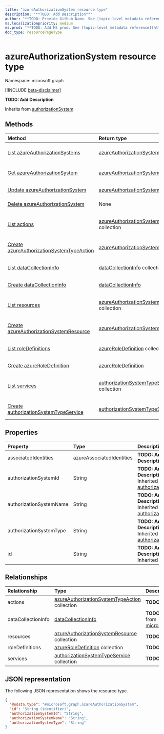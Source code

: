 ```yaml
---
title: "azureAuthorizationSystem resource type"
description: "**TODO: Add Description**"
author: "**TODO: Provide Github Name. See [topic-level metadata reference](https://aka.ms/msgo?pagePath=Document-APIs/Guidelines/Metadata)**"
ms.localizationpriority: medium
ms.prod: "**TODO: Add MS prod. See [topic-level metadata reference](https://aka.ms/msgo?pagePath=Document-APIs/Guidelines/Metadata)**"
doc_type: resourcePageType
---
```


# azureAuthorizationSystem resource type

Namespace: microsoft.graph

[!INCLUDE [beta-disclaimer](../../includes/beta-disclaimer.md)]

**TODO: Add Description**


Inherits from [authorizationSystem](../resources/authorizationsystem.md).

## Methods
|Method|Return type|Description|
|:---|:---|:---|
|[List azureAuthorizationSystems](../api/azureauthorizationsystem-list.md)|[azureAuthorizationSystem](../resources/azureauthorizationsystem.md) collection|Get a list of the [azureAuthorizationSystem](../resources/azureauthorizationsystem.md) objects and their properties.|
|[Get azureAuthorizationSystem](../api/azureauthorizationsystem-get.md)|[azureAuthorizationSystem](../resources/azureauthorizationsystem.md)|Read the properties and relationships of an [azureAuthorizationSystem](../resources/azureauthorizationsystem.md) object.|
|[Update azureAuthorizationSystem](../api/azureauthorizationsystem-update.md)|[azureAuthorizationSystem](../resources/azureauthorizationsystem.md)|Update the properties of an [azureAuthorizationSystem](../resources/azureauthorizationsystem.md) object.|
|[Delete azureAuthorizationSystem](../api/azureauthorizationsystem-delete.md)|None|Delete an [azureAuthorizationSystem](../resources/azureauthorizationsystem.md) object.|
|[List actions](../api/azureauthorizationsystem-list-actions.md)|[azureAuthorizationSystemTypeAction](../resources/azureauthorizationsystemtypeaction.md) collection|Get the azureAuthorizationSystemTypeAction resources from the actions navigation property.|
|[Create azureAuthorizationSystemTypeAction](../api/azureauthorizationsystem-post-actions.md)|[azureAuthorizationSystemTypeAction](../resources/azureauthorizationsystemtypeaction.md)|Create a new azureAuthorizationSystemTypeAction object.|
|[List dataCollectionInfo](../api/azureauthorizationsystem-list-datacollectioninfo.md)|[dataCollectionInfo](../resources/datacollectioninfo.md) collection|Get the dataCollectionInfo resources from the dataCollectionInfo navigation property.|
|[Create dataCollectionInfo](../api/azureauthorizationsystem-post-datacollectioninfo.md)|[dataCollectionInfo](../resources/datacollectioninfo.md)|Create a new dataCollectionInfo object.|
|[List resources](../api/azureauthorizationsystem-list-resources.md)|[azureAuthorizationSystemResource](../resources/azureauthorizationsystemresource.md) collection|Get the azureAuthorizationSystemResource resources from the resources navigation property.|
|[Create azureAuthorizationSystemResource](../api/azureauthorizationsystem-post-resources.md)|[azureAuthorizationSystemResource](../resources/azureauthorizationsystemresource.md)|Create a new azureAuthorizationSystemResource object.|
|[List roleDefinitions](../api/azureauthorizationsystem-list-roledefinitions.md)|[azureRoleDefinition](../resources/azureroledefinition.md) collection|Get the azureRoleDefinition resources from the roleDefinitions navigation property.|
|[Create azureRoleDefinition](../api/azureauthorizationsystem-post-roledefinitions.md)|[azureRoleDefinition](../resources/azureroledefinition.md)|Create a new azureRoleDefinition object.|
|[List services](../api/azureauthorizationsystem-list-services.md)|[authorizationSystemTypeService](../resources/authorizationsystemtypeservice.md) collection|Get the authorizationSystemTypeService resources from the services navigation property.|
|[Create authorizationSystemTypeService](../api/azureauthorizationsystem-post-services.md)|[authorizationSystemTypeService](../resources/authorizationsystemtypeservice.md)|Create a new authorizationSystemTypeService object.|

## Properties
|Property|Type|Description|
|:---|:---|:---|
|associatedIdentities|[azureAssociatedIdentities](../resources/azureassociatedidentities.md)|**TODO: Add Description**|
|authorizationSystemId|String|**TODO: Add Description** Inherited from [authorizationSystem](../resources/authorizationsystem.md).|
|authorizationSystemName|String|**TODO: Add Description** Inherited from [authorizationSystem](../resources/authorizationsystem.md).|
|authorizationSystemType|String|**TODO: Add Description** Inherited from [authorizationSystem](../resources/authorizationsystem.md).|
|id|String|**TODO: Add Description** Inherited from [entity](../resources/entity.md).|

## Relationships
|Relationship|Type|Description|
|:---|:---|:---|
|actions|[azureAuthorizationSystemTypeAction](../resources/azureauthorizationsystemtypeaction.md) collection|**TODO: Add Description**|
|dataCollectionInfo|[dataCollectionInfo](../resources/datacollectioninfo.md)|**TODO: Add Description** Inherited from [microsoft.graph.authorizationSystem](../resources/authorizationsystem.md)|
|resources|[azureAuthorizationSystemResource](../resources/azureauthorizationsystemresource.md) collection|**TODO: Add Description**|
|roleDefinitions|[azureRoleDefinition](../resources/azureroledefinition.md) collection|**TODO: Add Description**|
|services|[authorizationSystemTypeService](../resources/authorizationsystemtypeservice.md) collection|**TODO: Add Description**|

## JSON representation
The following JSON representation shows the resource type.
<!-- {
  "blockType": "resource",
  "keyProperty": "id",
  "@odata.type": "microsoft.graph.azureAuthorizationSystem",
  "baseType": "microsoft.graph.authorizationSystem",
  "openType": false
}
-->
``` json
{
  "@odata.type": "#microsoft.graph.azureAuthorizationSystem",
  "id": "String (identifier)",
  "authorizationSystemId": "String",
  "authorizationSystemName": "String",
  "authorizationSystemType": "String"
}
```

